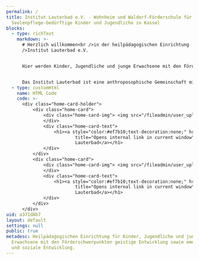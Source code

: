 ```yaml
---
permalink: /
title: Institut Lauterbad e.V. - Wohnheim und Waldorf-Förderschule für
  Seelenpflege-bedürftige Kinder und Jugendliche in Kassel
blocks:
  - type: richText
    markdown: >-
      # Herzlich willkommen<br />in der heilpädagogischen Einrichtung  <br
      />Institut Lauterbad e.V.


      Hier werden Kinder, Jugendliche und junge Erwachsene mit den Förderschwerpunkten geistige Entwicklung sowie emotionale und soziale Entwicklung beschult und betreut.


      Das Institut Lauterbad ist eine anthroposophische Gemeinschaft mit langjähriger Erfahrung in der Begleitung, Förderung und Unterstützung von seelenpflege-bedürftigen Menschen.
  - type: customHtml
    name: HTML Code
    code: >-
      <div class="home-card-holder">
          <div class="home-card">
              <div class="home-card-img"> <img src="/fileadmin/user_upload/img1.png" width="394" height="254" alt="" />
              </div>
              <div class="home-card-text">
                  <h1><a style="color:#ef7b10;text-decoration:none;" href="/ueber-uns/wohngruppen"
                          title="Opens internal link in current window" class="internal-link">Wohngruppen<br />in
                          Lauterbad</a></h1>
              </div>
          </div>
          <div class="home-card">
              <div class="home-card-img"> <img src="/fileadmin/user_upload/img2.png" width="394" height="254" alt="" />
              </div>
              <div class="home-card-text">
                  <h1><a style="color:#ef7b10;text-decoration:none;" href="/ueber-uns/waldorf-foerderschule"
                          title="Opens internal link in current window" class="internal-link">Waldorf-Förder-<br />schule
                          Lauterbad</a></h1>
              </div>
          </div>
      </div>
uid: a371d8b7
layout: default
settings: null
public: true
metadesc: Heilpädagogischen Einrichtung für Kinder, Jugendliche und junge
  Erwachsene mit den Förderschwerpunkten geistige Entwicklung sowie emotionale
  und soziale Entwicklung.
---
```

